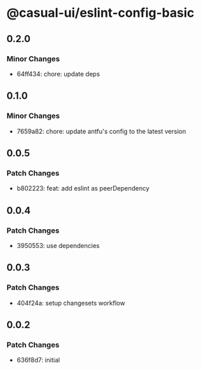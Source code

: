 # @casual-ui/eslint-config-basic

## 0.2.0

### Minor Changes

- 64ff434: chore: update deps

## 0.1.0

### Minor Changes

- 7659a82: chore: update antfu's config to the latest version

## 0.0.5

### Patch Changes

- b802223: feat: add eslint as peerDependency

## 0.0.4

### Patch Changes

- 3950553: use dependencies

## 0.0.3

### Patch Changes

- 404f24a: setup changesets workflow

## 0.0.2

### Patch Changes

- 636f8d7: initial
